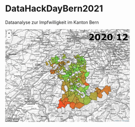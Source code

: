 # DataHackDayBern2021

Dataanalyse zur Impfwilligkeit im Kanton Bern

<img src="https://raw.githubusercontent.com/TheCell/DataHackDayBern2021/main/media/distanz_wohngemeinde_impfgemeinde.gif" height="300" alt="timeline" />

